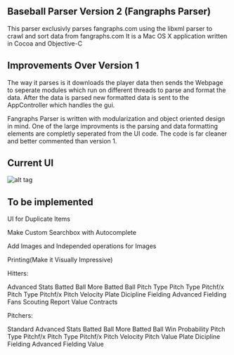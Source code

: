 Baseball Parser Version 2 (Fangraphs Parser)
-------------------------------------------
This parser exclusivly parses fangraphs.com using the libxml parser to crawl and sort data from fangraphs.com
It is a Mac OS X application written in Cocoa and Objective-C

Improvements Over Version 1
------------
The way it parses is it downloads the player data then sends the Webpage to seperate modules which run on different threads to parse and format the data.
After the data is parsed new formatted data is sent to the AppController which handles the gui.

Fangraphs Parser is written with modularization and object oriented design in mind. 
One of the large improvments is the parsing and data formatting elements are completly seperated from the UI code.
The code is far cleaner and better commented than version 1.

Current UI
--------------
![alt tag](http://cl.ly/Rv3R/Screen%20Shot%202013-10-13%20at%204.16.29%20PM.png)

To be implemented
-------------
UI for Duplicate Items

Make Custom Searchbox with Autocomplete

Add Images and Independed operations for Images

Printing(Make it Visually Impressive)


Hitters:


Advanced Stats
Batted Ball
More Batted Ball
Pitch Type
Pitch Type
Pitchf/x Pitch Type
Pitchf/x Pitch Velocity
Plate Dicipline
Fielding
Advanced Fielding
Fans Scouting Report
Value
Contracts

Pitchers:


Standard
Advanced Stats
Batted Ball 
More Batted Ball
Win Probability
Pitch Type
Pitchf/x Pitch Type
Pitchf/x Pitch Velocity
Pitch Value
Plate Dicipline
Fielding
Advanced Fielding
Value
